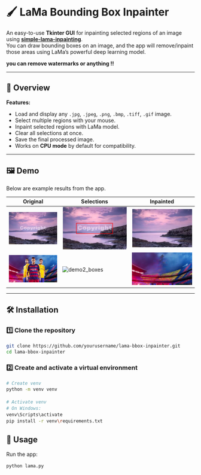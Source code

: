 # 🖌️ LaMa Bounding Box Inpainter

An easy-to-use **Tkinter GUI** for inpainting selected regions of an image using **[simple-lama-inpainting](https://github.com/advimman/lama)**.  
You can draw bounding boxes on an image, and the app will remove/inpaint those areas using LaMa’s powerful deep learning model.

**you can remove watermarks or anything !!**

---

## 📜 Overview

**Features:**
- Load and display any `.jpg`, `.jpeg`, `.png`, `.bmp`, `.tiff`, `.gif` image.
- Select multiple regions with your mouse.
- Inpaint selected regions with LaMa model.
- Clear all selections at once.
- Save the final processed image.
- Works on **CPU mode** by default for compatibility.

---

## 🖼️ Demo

Below are example results from the app.  

| Original | Selections | Inpainted |
|----------|------------|-----------|
| ![demo1](demo/demo1_original.png) | ![demo1_boxes](demo/demo1_bbox.png) | ![demo1_result](demo/demo1_output.png) |
| ![demo2](demo/demo2_original.png) | ![demo2_boxes](demo/demo2_box.png) | ![demo2_result](demo/demo2_output.png) |



---

## 🛠️ Installation

### 1️⃣ Clone the repository
```bash
git clone https://github.com/yourusername/lama-bbox-inpainter.git
cd lama-bbox-inpainter
```

### 2️⃣ Create and activate a virtual environment
```bash
# Create venv
python -m venv venv

# Activate venv
# On Windows:
venv\Scripts\activate
pip install -r venv\requirements.txt

```

## 🚀 Usage

Run the app:
```bash
python lama.py
```


